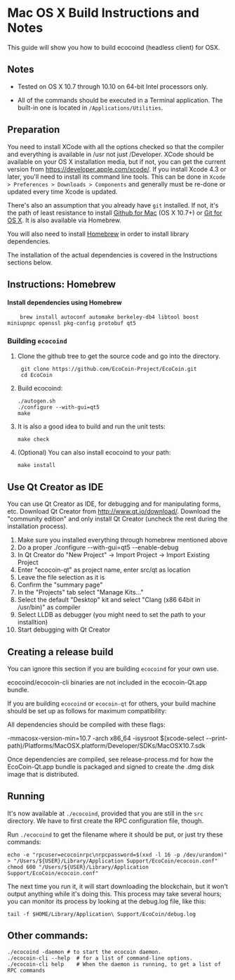 Mac OS X Build Instructions and Notes
====================================
This guide will show you how to build ecocoind (headless client) for OSX.

Notes
-----

* Tested on OS X 10.7 through 10.10 on 64-bit Intel processors only.

* All of the commands should be executed in a Terminal application. The
built-in one is located in `/Applications/Utilities`.

Preparation
-----------

You need to install XCode with all the options checked so that the compiler
and everything is available in /usr not just /Developer. XCode should be
available on your OS X installation media, but if not, you can get the
current version from https://developer.apple.com/xcode/. If you install
Xcode 4.3 or later, you'll need to install its command line tools. This can
be done in `Xcode > Preferences > Downloads > Components` and generally must
be re-done or updated every time Xcode is updated.

There's also an assumption that you already have `git` installed. If
not, it's the path of least resistance to install [Github for Mac](https://mac.github.com/)
(OS X 10.7+) or
[Git for OS X](https://code.google.com/p/git-osx-installer/). It is also
available via Homebrew.

You will also need to install [Homebrew](http://brew.sh) in order to install library
dependencies.

The installation of the actual dependencies is covered in the Instructions
sections below.

Instructions: Homebrew
----------------------

#### Install dependencies using Homebrew

        brew install autoconf automake berkeley-db4 libtool boost miniupnpc openssl pkg-config protobuf qt5

### Building `ecocoind`

1. Clone the github tree to get the source code and go into the directory.

        git clone https://github.com/EcoCoin-Project/EcoCoin.git
        cd EcoCoin

2.  Build ecocoind:

        ./autogen.sh
        ./configure --with-gui=qt5
        make

3.  It is also a good idea to build and run the unit tests:

        make check

4.  (Optional) You can also install ecocoind to your path:

        make install

Use Qt Creator as IDE
------------------------
You can use Qt Creator as IDE, for debugging and for manipulating forms, etc.
Download Qt Creator from http://www.qt.io/download/. Download the "community edition" and only install Qt Creator (uncheck the rest during the installation process).

1. Make sure you installed everything through homebrew mentioned above
2. Do a proper ./configure --with-gui=qt5 --enable-debug
3. In Qt Creator do "New Project" -> Import Project -> Import Existing Project
4. Enter "ecocoin-qt" as project name, enter src/qt as location
5. Leave the file selection as it is
6. Confirm the "summary page"
7. In the "Projects" tab select "Manage Kits..."
8. Select the default "Desktop" kit and select "Clang (x86 64bit in /usr/bin)" as compiler
9. Select LLDB as debugger (you might need to set the path to your installtion)
10. Start debugging with Qt Creator

Creating a release build
------------------------
You can ignore this section if you are building `ecocoind` for your own use.

ecocoind/ecocoin-cli binaries are not included in the ecocoin-Qt.app bundle.

If you are building `ecocoind` or `ecocoin-qt` for others, your build machine should be set up
as follows for maximum compatibility:

All dependencies should be compiled with these flags:

 -mmacosx-version-min=10.7
 -arch x86_64
 -isysroot $(xcode-select --print-path)/Platforms/MacOSX.platform/Developer/SDKs/MacOSX10.7.sdk

Once dependencies are compiled, see release-process.md for how the EcoCoin-Qt.app
bundle is packaged and signed to create the .dmg disk image that is distributed.

Running
-------

It's now available at `./ecocoind`, provided that you are still in the `src`
directory. We have to first create the RPC configuration file, though.

Run `./ecocoind` to get the filename where it should be put, or just try these
commands:

    echo -e "rpcuser=ecocoinrpc\nrpcpassword=$(xxd -l 16 -p /dev/urandom)" > "/Users/${USER}/Library/Application Support/EcoCoin/ecocoin.conf"
    chmod 600 "/Users/${USER}/Library/Application Support/EcoCoin/ecocoin.conf"

The next time you run it, it will start downloading the blockchain, but it won't
output anything while it's doing this. This process may take several hours;
you can monitor its process by looking at the debug.log file, like this:

    tail -f $HOME/Library/Application\ Support/EcoCoin/debug.log

Other commands:
-------

    ./ecocoind -daemon # to start the ecocoin daemon.
    ./ecocoin-cli --help  # for a list of command-line options.
    ./ecocoin-cli help    # When the daemon is running, to get a list of RPC commands
